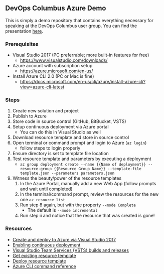 ## DevOps Columbus Azure Demo
This is simply a demo repository that contains everything necessary for speaking at the DevOps Columbus user group. You can find the presentation [here](https://drive.google.com/file/d/0B2eU0z_wEI6HSlRBLW95SlZOaXM/view?usp=sharing).

### Prerequisites
* Visual Studio 2017 (PC preferrable; more built-in features for free)
  * https://www.visualstudio.com/downloads/
* Azure account with subscription setup
  * https://azure.microsoft.com/en-us/
* Install Azure CLI 2.0 (PC or Mac is fine)
  * https://docs.microsoft.com/en-us/cli/azure/install-azure-cli?view=azure-cli-latest

### Steps
1. Create new solution and project
2. Publish to Azure
3. Store code in source control (GitHub, BitBucket, VSTS)
4. Setup continuous deployment via Azure portal
    * You can do this in Visual Studio as well
5. Download resource template and store in source control
6. Open terminal or command prompt and login to Azure (`az login`)
    * follow steps to login properly
7. Ensure directory is set to template file location 
8. Test resource template and parameters by executing a deployment 
    * `az group deployment create --name {{Name of deployment}} --resource-group {{Resource Group Name}} --template-file template.json --parameters parameters.json`
9. Witness the beauty/power of the resource templates
    1. In the Azure Portal, manually add a new Web App (follow prompts and wait until completed)
    2. In the terminal/command prompt, review the resources for the new one `az resource list`
    3. Run step 8 again, but with the property `--mode Complete`
        * The default is `--mode incremental`
    4. Run step ii and notice that the resource that was created is gone!

### Resources
* [Create and deploy to Azure via Visual Studio 2017](https://docs.microsoft.com/en-us/aspnet/core/tutorials/publish-to-azure-webapp-using-vs) 
* [Enabling continuous deployment](https://docs.microsoft.com/en-us/azure/app-service/app-service-continuous-deployment) 
* [Visual Studio Team Services (VSTS) builds and releases](https://docs.microsoft.com/en-us/vsts/build-release/actions/create-deploy-releases#create-from-build) 
* [Get existing resource template](https://docs.microsoft.com/en-us/azure/azure-resource-manager/resource-manager-export-template) 
* [Deploy resource template](https://docs.microsoft.com/en-us/azure/azure-resource-manager/resource-group-template-deploy-cli?toc=%2fcli%2fazure%2ftoc.json&bc=%2fcli%2fazure%2fbreadcrumb%2ftoc.json&view=azure-cli-latest) 
* [Azure CLI command reference](https://docs.microsoft.com/en-us/cli/azure/group?view=azure-cli-latest#Commands) 
